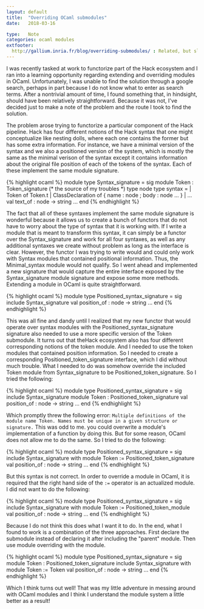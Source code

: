 ```yaml
---
layout: default
title:  "Overriding OCaml submodules"
date:   2018-03-16

type:   Note
categories: ocaml modules
extfooter: 
  http://gallium.inria.fr/blog/overriding-submodules/ : Related, but slightly more convoluted of a module overriding situation
---
```


I was recently tasked at work to functorize part of the Hack ecosystem and I ran into a learning opportunity regarding extending and overriding modules in OCaml. Unfortunately, I was unable to find the solution through a google search, perhaps in part because I do not know what to enter as search terms. After a nontrivial amount of time, I found something that, in hindsight, should have been relatively straightforward. Because it was not, I've decided just to make a note of the problem and the route I took to find the solution. 

The problem arose trying to functorize a particular component of the Hack pipeline. Hack has four different notions of the Hack syntax that one might conceptualize like nesting dolls, where each one contains the former but has some extra information. For instance, we have a minimal version of the syntax and we also a positioned version of the system, which is mostly the same as the minimal verison of the syntax except it contains information about the original file position of each of the tokens of the syntax. Each of these implement the same module signature. 

{% highlight ocaml %}
module type Syntax_signature = sig
  module Token : Token_signature (* the source of my troubles *)
  type node
  type syntax =
  | Token of Token.t
  | ClassDeclaration of 
    { name : node
    ; body : node
    ...
    }
  | ...
  val text_of : node -> string
  ...
end
{% endhighlight %}

The fact that all of these syntaxes implement the same module signature is wonderful because it allows us to create a bunch of functors that do not have to worry about the type of syntax that it is working with. If I write a module that is meant to transform this syntax, it can simply be a functor over the Syntax_signature and work for all four syntaxes, as well as any additional syntaxes we create without problem as long as the interface is clear. However, the functor I was trying to write would and could only work with Syntax modules that contained positional information. Thus, the Minimal_syntax module would not qualify. So I went ahead and implemented a new signature that would capture the entire interface exposed by the Syntax_signature module signature and expose some more methods. Extending a module in OCaml is quite straightforward.

{% highlight ocaml %}
module type Positioned_syntax_signature = sig
  include Syntax_signature
  val position_of : node -> string
  ...
end
{% endhighlight %}

This was all fine and dandy until I realized that my new functor that would operate over syntax modules with the Positioned_syntax_signature signature also needed to use a more specific version of the Token submodule. It turns out that theHack ecosystem also has four different corresponding notions of the token module. And I needed to use the token modules that contained position information. So I needed to create a corresponding Positioned_token_signature interface, which I did without much trouble. What I needed to do was somehow override the included Token module from Syntax_signature to be Positioned_token_signature. So I tried the following:

{% highlight ocaml %}
module type Positioned_syntax_signature = sig
  include Syntax_signature
  module Token : Positioned_token_signature
  val position_of : node -> string
  ...
end
{% endhighlight %}

Which promptly threw the following error: `Multiple definitions of the module name Token. Names must be unique in a given structure or signature.` This was odd to me. you could overwrite a module's implementation of a function by doing this. But for some reason, OCaml does not allow me to do the same. So I tried to do the following:

{% highlight ocaml %}
module type Positioned_syntax_signature = sig
  include Syntax_signature with module Token := Positioned_token_signature
  val position_of : node -> string
  ...
end
{% endhighlight %}

But this syntax is not correct. In order to override a module in OCaml, it is required that the right hand side of the `:=` operator is an actualized module. I did not want to do the following:

{% highlight ocaml %}
module type Positioned_syntax_signature = sig
  include Syntax_signature with module Token := Positioned_token_module
  val position_of : node -> string
  ...
end
{% endhighlight %}

Because I do not think this does what I want it to do. In the end, what I found to work is a combination of the three approaches. First declare the submodule instead of declaring it after including the "parent" module. Then use module overriding with the module. 

{% highlight ocaml %}
module type Positioned_syntax_signature = sig
  module Token : Positioned_token_signature
  include Syntax_signature with module Token := Token
  val position_of : node -> string
  ...
end
{% endhighlight %}

Which I think turns out well! That was my little adventure in messing around with OCaml modules and I think I understand the module system a little better as a result!


